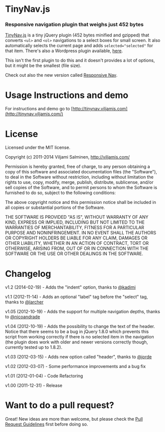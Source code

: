 # TinyNav.js
### Responsive navigation plugin that weighs just 452 bytes

[TinyNav.js](http://tinynav.viljamis.com/) is a tiny jQuery plugin (452 bytes minified and gzipped) that converts `<ul>` and `<ol>` navigations to a select boxes for small screen. It also automatically selects the current page and adds `selected="selected"` for that item. There's also a Wordpress plugin available, [here](http://wordpress.org/extend/plugins/tinynav/).

This isn't the first plugin to do this and it doesn't provides a lot of options, but it might be the smallest (file size).

Check out also the new version called [Responsive Nav](http://responsive-nav.com).

Usage Instructions and demo
======

For instructions and demo go to [http://tinynav.viljamis.com](http://tinynav.viljamis.com/)


License
======

Licensed under the MIT license.

Copyright (c) 2011-2014 Viljami Salminen, http://viljamis.com/

Permission is hereby granted, free of charge, to any person obtaining a copy of this software and associated documentation files (the "Software"), to deal in the Software without restriction, including without limitation the rights to use, copy, modify, merge, publish, distribute, sublicense, and/or sell copies of the Software, and to permit persons to whom the Software is furnished to do so, subject to the following conditions:

The above copyright notice and this permission notice shall be included in all copies or substantial portions of the Software.

THE SOFTWARE IS PROVIDED "AS IS", WITHOUT WARRANTY OF ANY KIND, EXPRESS OR IMPLIED, INCLUDING BUT NOT LIMITED TO THE WARRANTIES OF MERCHANTABILITY, FITNESS FOR A PARTICULAR PURPOSE AND NONINFRINGEMENT. IN NO EVENT SHALL THE AUTHORS OR COPYRIGHT HOLDERS BE LIABLE FOR ANY CLAIM, DAMAGES OR OTHER LIABILITY, WHETHER IN AN ACTION OF CONTRACT, TORT OR OTHERWISE, ARISING FROM, OUT OF OR IN CONNECTION WITH THE SOFTWARE OR THE USE OR OTHER DEALINGS IN THE SOFTWARE.


Changelog
======

v1.2 (2014-02-19) - Adds the "indent" option, thanks to [@kadimi](https://github.com/kadimi)

v1.1 (2012-11-14) - Adds an optional "label" tag before the "select" tag, thanks to [@larcher](https://github.com/larcher)

v1.05 (2012-10-19) - Adds the support for multiple navigation depths, thanks to [@nicoandrade](https://github.com/nicoandrade)

v1.04 (2012-10-19) - Adds the possibility to change the text of the header. Notice that there seems to be a bug in jQuery 1.8.0 which prevents this script from working correctly if there is no selected item in the navigation (the plugin does work with older and newer versions correctly though, currently tested up to 1.8.2).

v1.03 (2012-03-15) - Adds new option called "header", thanks to [@jorde](https://github.com/jorde)

v1.02 (2012-03-07) - Some performance improvements and a bug fix

v1.01 (2012-01-04) - Code Refactoring

v1.00 (2011-12-31) - Release


Want to do a pull request?
======

Great! New ideas are more than welcome, but please check the [Pull Request Guidelines](https://github.com/viljamis/TinyNav.js/wiki/Pull-Request-Guidelines) first before doing so.
